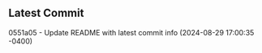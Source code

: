 
## Latest Commit
0551a05 - Update README with latest commit info (2024-08-29 17:00:35 -0400) <Yunxi-Zhou>
